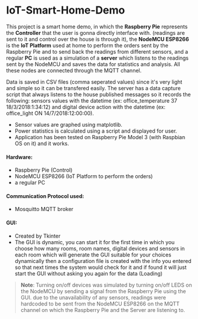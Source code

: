 # IoT-Smart-Home-Demo
This project is a smart home demo, in which the **Raspberry Pie** represents the **Controller** that the user is gonna directly interface with. (readings are sent to it and control over the house is through it), the **NodeMCU ESP8266** is the **IoT Platform** used at home to perform the orders sent by the Raspberry Pie and to send back the readings from different sensors, and a regular **PC** is used as a simulation of a **server** which listens to the readings sent by the NodeMCU and saves the data for statistics and analysis.
All these nodes are connected through the MQTT channel.

Data is saved in CSV files (comma seperated values) since it's very light and simple so it can be transfered easily.
The server has a data capture script that always listens to the house published messages so it records the following: sensors values with the datetime (ex: office_temperature 37 18/3/2018:1:34:12) and digital device action with the datetime (ex: office_light ON 14/7/2018:12:00:00).


- Sensor values are graphed using matplotlib.
- Power statistics is calculated using a script and displayed for user.
- Application has been tested on Raspberry Pie Model 3 (with Raspbian OS on it) and it works.

#### Hardware:
- Raspberry Pie (Control)
- NodeMCU ESP8266 (IoT Platform to perform the orders)
- a regular PC

#### Communication Protocol used:
- Mosquitto MQTT broker

#### GUI:
- Created by Tkinter
- The GUI is dynamic, you can start it for the first time in which you choose how many rooms, room names, digital devices and sensors in each room which will generate the GUI     suitable for your choices dynamically then a configuration file is created with the info you entered so that next times the system would check for it and if found it will just   start the GUI without asking you again for the data (Loading)


> **Note**: Turning on/off devices was simulated by turning on/off LEDS on the NodeMCU by sending a signal from the Raspberry Pie using the GUI. due to the unavailability of any sensors, readings were hardcoded to be sent from the NodeMCU ESP8266 on the MQTT channel on which the Raspberry Pie and the Server are listening to.


